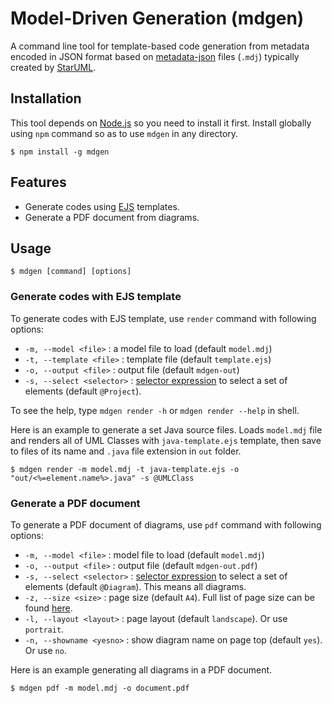 Model-Driven Generation (mdgen)
===============================

A command line tool for template-based code generation from metadata encoded in JSON format based on [metadata-json](https://github.com/staruml/metadata-json) files (`.mdj`) typically created by [StarUML](http://staruml.io).

Installation
------------

This tool depends on [Node.js](http://nodejs.org) so you need to install it first. Install globally using `npm` command so as to use `mdgen` in any directory.

```
$ npm install -g mdgen
```

Features
--------

* Generate codes using [EJS](https://github.com/tj/ejs) templates.
* Generate a PDF document from diagrams.

Usage
-----

```shell
$ mdgen [command] [options]
```

### Generate codes with EJS template

To generate codes with EJS template, use `render` command with following options:

* `-m, --model <file>` : a model file to load (default `model.mdj`)
* `-t, --template <file>` : template file (default `template.ejs`)
* `-o, --output <file>` : output file (default `mdgen-out`)
* `-s, --select <selector>` : [selector expression](https://github.com/staruml/metadata-json/wiki/SelectorExpression) to select a set of elements (default `@Project`).

To see the help, type `mdgen render -h` or `mdgen render --help` in shell.

Here is an example to generate a set Java source files. Loads `model.mdj` file and renders all of UML Classes with `java-template.ejs` template, then save to files of its name and `.java` file extension in `out` folder.

```shell
$ mdgen render -m model.mdj -t java-template.ejs -o "out/<%=element.name%>.java" -s @UMLClass
```

### Generate a PDF document

To generate a PDF document of diagrams, use `pdf` command with following options:

* `-m, --model <file>` : model file to load (default `model.mdj`)
* `-o, --output <file>` : output file (default `mdgen-out.pdf`)
* `-s, --select <selector>` : [selector expression](https://github.com/staruml/metadata-json/wiki/SelectorExpression) to select a set of elements (default `@Diagram`). This means all diagrams.
* `-z, --size <size>` : page size (default `A4`). Full list of page size can be found [here](https://github.com/staruml/metadata-json).
* `-l, --layout <layout>` : page layout (default `landscape`). Or use `portrait`.
* `-n, --showname <yesno>` : show diagram name on page top (default `yes`). Or use `no`.

Here is an example generating all diagrams in a PDF document.

```shell
$ mdgen pdf -m model.mdj -o document.pdf
```

